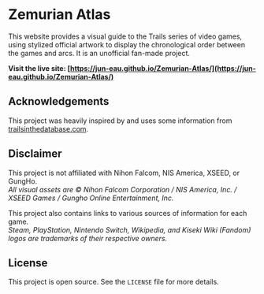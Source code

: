# Zemurian Atlas

This website provides a visual guide to the Trails series of video games, using stylized official artwork to display the chronological order between the games and arcs. It is an unofficial fan-made project.

**Visit the live site: [https://jun-eau.github.io/Zemurian-Atlas/](https://jun-eau.github.io/Zemurian-Atlas/)**

## Acknowledgements

This project was heavily inspired by and uses some information from [trailsinthedatabase.com](https://trailsinthedatabase.com/).

## Disclaimer

This project is not affiliated with Nihon Falcom, NIS America, XSEED, or GungHo.  
*All visual assets are © Nihon Falcom Corporation / NIS America, Inc. / XSEED Games / Gungho Online Entertainment, Inc.*

This project also contains links to various sources of information for each game.  
*Steam, PlayStation, Nintendo Switch, Wikipedia, and Kiseki Wiki (Fandom) logos are trademarks of their respective owners.*

## License

This project is open source. See the `LICENSE` file for more details.
